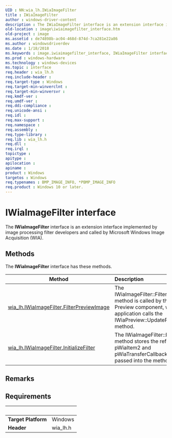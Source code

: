 ```yaml
---
UID : NN:wia_lh.IWiaImageFilter
title : IWiaImageFilter
author : windows-driver-content
description : The IWiaImageFilter interface is an extension interface implemented by image processing filter developers and called by Microsoft Windows Image Acquisition (WIA).
old-location : image\iwiaimagefilter_interface.htm
old-project : image
ms.assetid : de74898b-ac04-468d-874d-7ca281e22a86
ms.author : windowsdriverdev
ms.date : 1/18/2018
ms.keywords : image.iwiaimagefilter_interface, IWiaImageFilter interface [Imaging Devices], IWiaImageFilter interface [Imaging Devices], described, IWiaImageFilter, wia_lh/IWiaImageFilter, IWiaErrorHandler_3922a578-25ee-448c-a0db-c339711ad2cb.xml
ms.prod : windows-hardware
ms.technology : windows-devices
ms.topic : interface
req.header : wia_lh.h
req.include-header : 
req.target-type : Windows
req.target-min-winverclnt : 
req.target-min-winversvr : 
req.kmdf-ver : 
req.umdf-ver : 
req.ddi-compliance : 
req.unicode-ansi : 
req.idl : 
req.max-support : 
req.namespace : 
req.assembly : 
req.type-library : 
req.lib : wia_lh.h
req.dll : 
req.irql : 
topictype : 
apitype : 
apilocation : 
apiname : 
product : Windows
targetos : Windows
req.typenames : BMP_IMAGE_INFO, *PBMP_IMAGE_INFO
req.product : Windows 10 or later.
---
```


# IWiaImageFilter interface

The <b>IWiaImageFilter</b> interface is an extension interface implemented by image processing filter developers and called by Microsoft Windows Image Acquisition (WIA).

## Methods

<p>The <b>IWiaImageFilter</b> interface has these methods.</p>

| Method | Description |
| ---- |:---- |
| [wia_lh.IWiaImageFilter.FilterPreviewImage](nf-wia_lh-iwiaimagefilter-filterpreviewimage.md) | The IWiaImageFilter::FilterPreviewImage method is called by the WIA Preview component, when an application calls the IWiaPreview::UpdatePreview method. |
| [wia_lh.IWiaImageFilter.InitializeFilter](nf-wia_lh-iwiaimagefilter-initializefilter.md) | The IWiaImageFilter::InitializeFilter method stores the references to pWiaItem2 and pWiaTransferCallback parameters passed into the method. |

## Remarks



## Requirements
| &nbsp; | &nbsp; |
| ---- |:---- |
| **Target Platform** | Windows |
| **Header** | wia_lh.h |